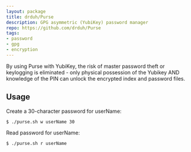 ```yaml
---
layout: package
title: drduh/Purse
description: GPG asymmetric (YubiKey) password manager
repo: https://github.com/drduh/Purse
tags:
- password
- gpg
- encryption
---
```

 
By using Purse with YubiKey, the risk of master password theft or keylogging is eliminated - only physical possession of the Yubikey AND knowledge of the PIN can unlock the encrypted index and password files.

## Usage
 
Create a 30-character password for userName:

	$ ./purse.sh w userName 30

Read password for userName:

	$ ./purse.sh r userName